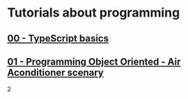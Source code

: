 # Tutorials about programming

## [00 - TypeScript basics](./00-ts-basic/)
## [01 - Programming Object Oriented - Air Aconditioner scenary](./01-poo-ac/)
2